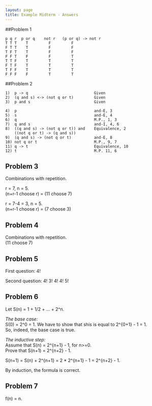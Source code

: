 ```yaml
---
layout: page
title: Example Midterm - Answers 
---
```


##Problem 1

    p q r  p or q    not r   (p or q) -> not r
    T T T    T         F         F
    F T T    T         F         F
    T F T    T         F         F
    F F T    F         F         T
    T T F    T         T         T
    F T F    T         T         T
    T F F    T         T         T
    F F F    F         T         T

##Problem 2

    1)  p -> q                             Given
    2)  (q and s) <-> (not q or t)         Given
    3)  p and s                            Given
    
    4)  p                                  and-E, 3
    5)  s                                  and-E, 4
    6)  q                                  M.P., 1, 3
    7)  q and s                            and-I, 4, 6
    8)  ((q and s) -> (not q or t)) and    Equivalence, 2
        ((not q or t) -> (q and s))
    9)  (q and s) -> (not q or t)          and-E, 8
    10) not q or t                         M.P., 9, 7
    11) q -> t                             Equivalence, 10
    12) t                                  M.P. 11, 6

## Problem 3
Combinations with repetition.

r = 7, n = 5.   
(n+r-1 choose r) = (11 choose 7)

r = 7-4 = 3, n = 5.   
(n+r-1 choose r) = (7 choose 3)

## Problem 4
Combinations with repetition.  
(11 choose 7)


## Problem 5
First question: 4!

Second question: 4! 3! 4! 4! 5!
   
## Problem 6
Let S(n) = 1 + 1/2 + ... + 2^n.

*The base case:*   
S(0) = 2^0 = 1. 
We have to show that shis is equal to 2^{0+1} - 1 = 1.   
So, indeed, the base case is true.

*The inductive step:*    
Assume that S(n) = 2^{n+1} - 1, for n>=0.   
Prove that S(n+1) = 2^{n+2} - 1.  

S(n+1) = S(n) + 2^{n+1} = 2 * 2^{n+1} - 1 = 2^{n+2} - 1.

By induction, the formula is correct.

## Problem 7
f(n) = n.

